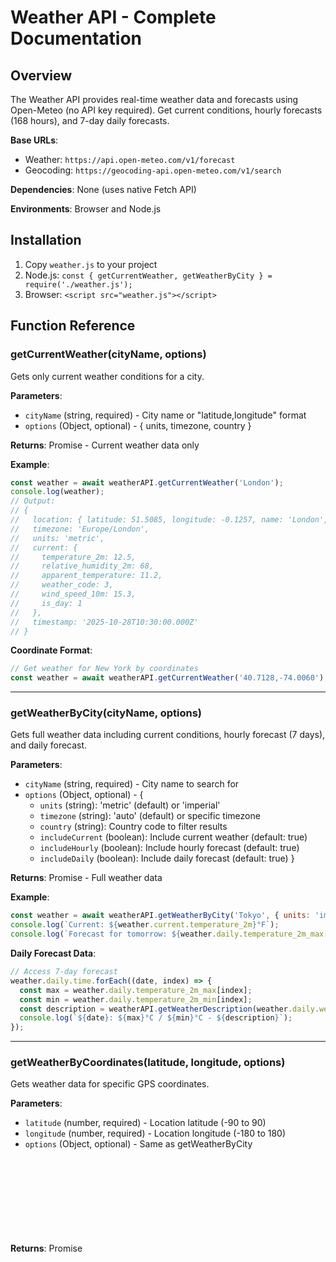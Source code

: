 # Weather API - Complete Documentation

## Overview

The Weather API provides real-time weather data and forecasts using Open-Meteo (no API key required). Get current conditions, hourly forecasts (168 hours), and 7-day daily forecasts.

**Base URLs**: 
- Weather: `https://api.open-meteo.com/v1/forecast`
- Geocoding: `https://geocoding-api.open-meteo.com/v1/search`

**Dependencies**: None (uses native Fetch API)

**Environments**: Browser and Node.js

## Installation

1. Copy `weather.js` to your project
2. Node.js: `const { getCurrentWeather, getWeatherByCity } = require('./weather.js');`
3. Browser: `<script src="weather.js"></script>`

## Function Reference

### getCurrentWeather(cityName, options)

Gets only current weather conditions for a city.

**Parameters**:
- `cityName` (string, required) - City name or "latitude,longitude" format
- `options` (Object, optional) - { units, timezone, country }

**Returns**: Promise<Object> - Current weather data only

**Example**:
```javascript
const weather = await weatherAPI.getCurrentWeather('London');
console.log(weather);
// Output:
// {
//   location: { latitude: 51.5085, longitude: -0.1257, name: 'London', country: 'United Kingdom' },
//   timezone: 'Europe/London',
//   units: 'metric',
//   current: {
//     temperature_2m: 12.5,
//     relative_humidity_2m: 68,
//     apparent_temperature: 11.2,
//     weather_code: 3,
//     wind_speed_10m: 15.3,
//     is_day: 1
//   },
//   timestamp: '2025-10-28T10:30:00.000Z'
// }
```

**Coordinate Format**:
```javascript
// Get weather for New York by coordinates
const weather = await weatherAPI.getCurrentWeather('40.7128,-74.0060');
```

---

### getWeatherByCity(cityName, options)

Gets full weather data including current conditions, hourly forecast (7 days), and daily forecast.

**Parameters**:
- `cityName` (string, required) - City name to search for
- `options` (Object, optional) - {
    - `units` (string): 'metric' (default) or 'imperial'
    - `timezone` (string): 'auto' (default) or specific timezone
    - `country` (string): Country code to filter results
    - `includeCurrent` (boolean): Include current weather (default: true)
    - `includeHourly` (boolean): Include hourly forecast (default: true)
    - `includeDaily` (boolean): Include daily forecast (default: true)
  }

**Returns**: Promise<Object> - Full weather data

**Example**:
```javascript
const weather = await weatherAPI.getWeatherByCity('Tokyo', { units: 'imperial' });
console.log(`Current: ${weather.current.temperature_2m}°F`);
console.log(`Forecast for tomorrow: ${weather.daily.temperature_2m_max[1]}°F`);
```

**Daily Forecast Data**:
```javascript
// Access 7-day forecast
weather.daily.time.forEach((date, index) => {
  const max = weather.daily.temperature_2m_max[index];
  const min = weather.daily.temperature_2m_min[index];
  const description = weatherAPI.getWeatherDescription(weather.daily.weather_code[index]);
  console.log(`${date}: ${max}°C / ${min}°C - ${description}`);
});
```

---

### getWeatherByCoordinates(latitude, longitude, options)

Gets weather data for specific GPS coordinates.

**Parameters**:
- `latitude` (number, required) - Location latitude (-90 to 90)
- `longitude` (number, required) - Location longitude (-180 to 180)
- `options` (Object, optional) - Same as getWeatherByCity

**Returns**: Promise<Object> - Weather data

**Example**:
```javascript
// Get weather for Sydney, Australia
const weather = await weatherAPI.getWeatherByCoordinates(-33.8688, 151.2093);
console.log(`Sydney: ${weather.current.temperature_2m}°C`);
```

**Validation**:
```javascript
try {
  await weatherAPI.getWeatherByCoordinates(91, 0); // Invalid latitude
} catch (error) {
  console.error(error.message); // "Latitude must be between -90 and 90"
}
```

---

### geocodeCity(cityName, countryCode)

Converts city name to GPS coordinates and location info.

**Parameters**:
- `cityName` (string, required) - City name to search for
- `countryCode` (string, optional) - ISO country code to filter (e.g., 'US', 'GB', 'JP')

**Returns**: Promise<Object> - Location data with coordinates

**Example**:
```javascript
const location = await weatherAPI.geocodeCity('Paris', 'FR');
console.log(location);
// Output:
// {
//   name: 'Paris',
//   country: 'France',
//   admin1: 'Île-de-France',
//   latitude: 48.8566,
//   longitude: 2.3522
// }
```

**Multiple Results Handling**:
```javascript
// Returns the first (most relevant) result
const location = await weatherAPI.geocodeCity('Springfield');
// Note: If multiple cities exist, you'll get the most relevant one
```

---

### getWeatherDescription(weatherCode, isDay)

Converts WMO weather code to readable description.

**Parameters**:
- `weatherCode` (number, required) - WMO weather code (0-99)
- `isDay` (boolean, optional) - Whether it's daytime (default: true)

**Returns**: String - Weather description

**Example**:
```javascript
const code = 3;
const description = weatherAPI.getWeatherDescription(code, true);
console.log(description); // "Overcast"

// Use with weather data
const weather = await weatherAPI.getCurrentWeather('Berlin');
const description = weatherAPI.getWeatherDescription(weather.current.weather_code);
console.log(`Current weather: ${description}`);
```

**Common Weather Codes**:

| Code | Description |
|------|-------------|
| 0 | Clear sky |
| 1-3 | Cloudy/Overcast |
| 45-48 | Foggy |
| 51-55 | Drizzle |
| 61-65 | Rain |
| 71-75 | Snow |
| 80-82 | Rain showers |
| 85-86 | Snow showers |
| 95-99 | Thunderstorm |

---

### celsiusToFahrenheit(celsius)

Converts temperature from Celsius to Fahrenheit.

**Parameters**:
- `celsius` (number, required) - Temperature in Celsius

**Returns**: Number - Temperature in Fahrenheit

**Example**:
```javascript
const tempC = 20;
const tempF = weatherAPI.celsiusToFahrenheit(tempC);
console.log(`${tempC}°C = ${tempF}°F`); // "20°C = 68°F"
```

---

### fahrenheitToCelsius(fahrenheit)

Converts temperature from Fahrenheit to Celsius.

**Parameters**:
- `fahrenheit` (number, required) - Temperature in Fahrenheit

**Returns**: Number - Temperature in Celsius

**Example**:
```javascript
const tempF = 72;
const tempC = weatherAPI.fahrenheitToCelsius(tempF);
console.log(`${tempF}°F = ${tempC}°C`); // "72°F = 22.2°C"
```

---

## Error Handling

All functions return rejected promises on error.

| Error | Cause | Solution |
|-------|-------|----------|
| "City not found" | Invalid city name | Check spelling, try with country |
| "Latitude must be between -90 and 90" | Invalid latitude | Use valid latitude value |
| "Longitude must be between -180 and 180" | Invalid longitude | Use valid longitude value |
| "Geocoding failed" | API error | Check internet connection |
| "Failed to fetch weather data" | API error | Check coordinates are valid |

**Error Handling Example**:
```javascript
try {
  const weather = await weatherAPI.getWeatherByCity('InvalidCity');
} catch (error) {
  console.error('Weather fetch failed:', error.message);
  // Use cached data or default values
}
```

---

## Usage Examples

### Simple Weather Display
```javascript
async function displayWeather(cityName) {
  const weather = await weatherAPI.getCurrentWeather(cityName);
  const { location, current } = weather;
  
  console.log(`${location.name}, ${location.country}`);
  console.log(`Temperature: ${current.temperature_2m}°C`);
  console.log(`Humidity: ${current.relative_humidity_2m}%`);
  console.log(`Wind: ${current.wind_speed_10m} km/h`);
}

displayWeather('Paris');
```

### 7-Day Forecast
```javascript
async function getWeeklyForecast(cityName) {
  const weather = await weatherAPI.getWeatherByCity(cityName);
  const { daily } = weather;
  
  console.log(`\n7-Day Forecast for ${weather.location.name}:\n`);
  daily.time.forEach((date, index) => {
    const code = daily.weather_code[index];
    const description = weatherAPI.getWeatherDescription(code);
    const max = daily.temperature_2m_max[index];
    const min = daily.temperature_2m_min[index];
    const rain = daily.precipitation_sum[index];
    
    console.log(`${date}: ${description}`);
    console.log(`  High/Low: ${max}°C / ${min}°C`);
    console.log(`  Precipitation: ${rain}mm\n`);
  });
}
```

### Hourly Forecast
```javascript
async function getNextDay(cityName) {
  const weather = await weatherAPI.getWeatherByCity(cityName);
  const { hourly } = weather;
  
  console.log('Next 24 Hours:\n');
  for (let i = 0; i < 24; i++) {
    const temp = hourly.temperature_2m[i];
    const humidity = hourly.relative_humidity_2m[i];
    const wind = hourly.wind_speed_10m[i];
    
    console.log(`${i}:00 - ${temp}°C, ${humidity}% humidity, ${wind} km/h wind`);
  }
}
```

### Multi-City Weather Comparison
```javascript
async function compareWeather(cities) {
  const results = {};
  
  for (const city of cities) {
    const weather = await weatherAPI.getCurrentWeather(city);
    results[city] = {
      temp: weather.current.temperature_2m,
      description: weatherAPI.getWeatherDescription(weather.current.weather_code)
    };
  }
  
  return results;
}

compareWeather(['London', 'Paris', 'Berlin', 'Amsterdam']);
```

### Temperature Unit Conversion
```javascript
async function displayBothUnits(cityName) {
  const weatherC = await weatherAPI.getWeatherByCity(cityName, { units: 'metric' });
  const tempF = weatherAPI.celsiusToFahrenheit(weatherC.current.temperature_2m);
  
  console.log(`${weatherC.location.name}:`);
  console.log(`${weatherC.current.temperature_2m}°C / ${tempF}°F`);
}
```

---

## Current Weather Response Structure

```javascript
{
  location: {
    latitude: number,
    longitude: number,
    name: string,
    country: string,
    admin1: string
  },
  timezone: string,
  units: 'metric' | 'imperial',
  current: {
    temperature_2m: number,
    relative_humidity_2m: number,
    apparent_temperature: number,
    weather_code: number,
    wind_speed_10m: number,
    is_day: number (0 or 1)
  },
  timestamp: ISO string
}
```

## Hourly Forecast Response

```javascript
{
  hourly: {
    time: string[],                    // ISO 8601 timestamps
    temperature_2m: number[],          // 168 values (7 days)
    relative_humidity_2m: number[],
    weather_code: number[],
    wind_speed_10m: number[]
  }
}
```

## Daily Forecast Response

```javascript
{
  daily: {
    time: string[],                    // Dates in YYYY-MM-DD format
    weather_code: number[],            // 7 values
    temperature_2m_max: number[],
    temperature_2m_min: number[],
    precipitation_sum: number[],       // mm
    wind_speed_10m_max: number[]       // km/h
  }
}
```

## Performance Considerations

- Each function makes 1-2 HTTP requests (geocoding + weather)
- Responses typically return within 200-500ms
- Hourly data: 168 values (7 days at 1-hour intervals)
- Daily data: 7 values (one week forecast)
- Consider caching results to reduce API calls
- No rate limiting on Open-Meteo free tier

## Browser Compatibility

- Chrome 40+
- Firefox 40+
- Safari 10+
- Edge 14+
- Node.js 14+

## License

MIT
